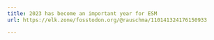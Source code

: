 ```yaml
---
title: 2023 has become an important year for ESM
url: https://elk.zone/fosstodon.org/@rauschma/110141324176150933

---
```

